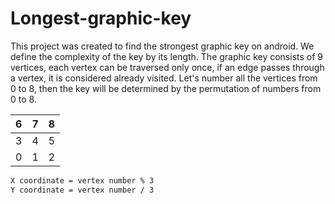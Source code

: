 # Longest-graphic-key
This project was created to find the strongest graphic key on android.
We define the complexity of the key by its length.
The graphic key consists of 9 vertices, each vertex can be traversed only once, if an edge passes through a vertex, it is considered already visited.
Let's number all the vertices from 0 to 8, then the key will be determined by the permutation of numbers from 0 to 8.

|6| 7| 8|
|---|---|---|
|3| 4| 5| 
|0| 1| 2|

```sh
X coordinate = vertex number % 3
Y coordinate = vertex number / 3
```
